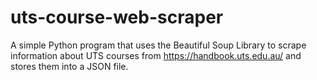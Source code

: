 # uts-course-web-scraper
A simple Python program that uses the Beautiful Soup Library to scrape information about UTS courses from https://handbook.uts.edu.au/ and stores them into a JSON file.
